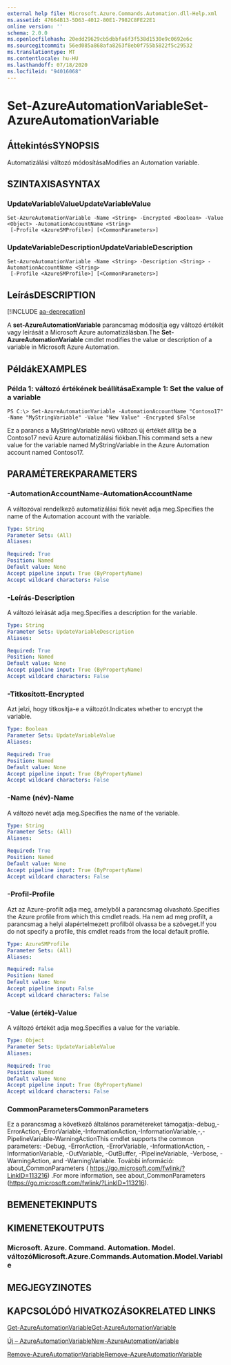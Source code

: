 ```yaml
---
external help file: Microsoft.Azure.Commands.Automation.dll-Help.xml
ms.assetid: 47664B13-5D63-4012-80E1-7982C8FE22E1
online version: ''
schema: 2.0.0
ms.openlocfilehash: 20edd29629cb5dbbfa6f3f538d1530e9c0692e6c
ms.sourcegitcommit: 56ed085a868afa8263f8eb0f755b5822f5c29532
ms.translationtype: MT
ms.contentlocale: hu-HU
ms.lasthandoff: 07/18/2020
ms.locfileid: "94016068"
---
```

# <span data-ttu-id="56e85-101">Set-AzureAutomationVariable</span><span class="sxs-lookup"><span data-stu-id="56e85-101">Set-AzureAutomationVariable</span></span>

## <span data-ttu-id="56e85-102">Áttekintés</span><span class="sxs-lookup"><span data-stu-id="56e85-102">SYNOPSIS</span></span>

<span data-ttu-id="56e85-103">Automatizálási változó módosítása</span><span class="sxs-lookup"><span data-stu-id="56e85-103">Modifies an Automation variable.</span></span>

## <span data-ttu-id="56e85-104">SZINTAXISA</span><span class="sxs-lookup"><span data-stu-id="56e85-104">SYNTAX</span></span>

### <span data-ttu-id="56e85-105">UpdateVariableValue</span><span class="sxs-lookup"><span data-stu-id="56e85-105">UpdateVariableValue</span></span>
```
Set-AzureAutomationVariable -Name <String> -Encrypted <Boolean> -Value <Object> -AutomationAccountName <String>
 [-Profile <AzureSMProfile>] [<CommonParameters>]
```

### <span data-ttu-id="56e85-106">UpdateVariableDescription</span><span class="sxs-lookup"><span data-stu-id="56e85-106">UpdateVariableDescription</span></span>
```
Set-AzureAutomationVariable -Name <String> -Description <String> -AutomationAccountName <String>
 [-Profile <AzureSMProfile>] [<CommonParameters>]
```

## <span data-ttu-id="56e85-107">Leírás</span><span class="sxs-lookup"><span data-stu-id="56e85-107">DESCRIPTION</span></span>

[!INCLUDE [aa-deprecation](../include/aa-deprecation.md)]

<span data-ttu-id="56e85-108">A **set-AzureAutomationVariable** parancsmag módosítja egy változó értékét vagy leírását a Microsoft Azure automatizálásban.</span><span class="sxs-lookup"><span data-stu-id="56e85-108">The **Set-AzureAutomationVariable** cmdlet modifies the value or description of a variable in Microsoft Azure Automation.</span></span>

## <span data-ttu-id="56e85-109">Példák</span><span class="sxs-lookup"><span data-stu-id="56e85-109">EXAMPLES</span></span>

### <span data-ttu-id="56e85-110">Példa 1: változó értékének beállítása</span><span class="sxs-lookup"><span data-stu-id="56e85-110">Example 1: Set the value of a variable</span></span>
```
PS C:\> Set-AzureAutomationVariable -AutomationAccountName "Contoso17" -Name "MyStringVariable" -Value "New Value" -Encrypted $False
```

<span data-ttu-id="56e85-111">Ez a parancs a MyStringVariable nevű változó új értékét állítja be a Contoso17 nevű Azure automatizálási fiókban.</span><span class="sxs-lookup"><span data-stu-id="56e85-111">This command sets a new value for the variable named MyStringVariable in the Azure Automation account named Contoso17.</span></span>

## <span data-ttu-id="56e85-112">PARAMÉTEREK</span><span class="sxs-lookup"><span data-stu-id="56e85-112">PARAMETERS</span></span>

### <span data-ttu-id="56e85-113">-AutomationAccountName</span><span class="sxs-lookup"><span data-stu-id="56e85-113">-AutomationAccountName</span></span>
<span data-ttu-id="56e85-114">A változóval rendelkező automatizálási fiók nevét adja meg.</span><span class="sxs-lookup"><span data-stu-id="56e85-114">Specifies the name of the Automation account with the variable.</span></span>

```yaml
Type: String
Parameter Sets: (All)
Aliases: 

Required: True
Position: Named
Default value: None
Accept pipeline input: True (ByPropertyName)
Accept wildcard characters: False
```

### <span data-ttu-id="56e85-115">-Leírás</span><span class="sxs-lookup"><span data-stu-id="56e85-115">-Description</span></span>
<span data-ttu-id="56e85-116">A változó leírását adja meg.</span><span class="sxs-lookup"><span data-stu-id="56e85-116">Specifies a description for the variable.</span></span>

```yaml
Type: String
Parameter Sets: UpdateVariableDescription
Aliases: 

Required: True
Position: Named
Default value: None
Accept pipeline input: True (ByPropertyName)
Accept wildcard characters: False
```

### <span data-ttu-id="56e85-117">-Titkosított</span><span class="sxs-lookup"><span data-stu-id="56e85-117">-Encrypted</span></span>
<span data-ttu-id="56e85-118">Azt jelzi, hogy titkosítja-e a változót.</span><span class="sxs-lookup"><span data-stu-id="56e85-118">Indicates whether to encrypt the variable.</span></span>

```yaml
Type: Boolean
Parameter Sets: UpdateVariableValue
Aliases: 

Required: True
Position: Named
Default value: None
Accept pipeline input: True (ByPropertyName)
Accept wildcard characters: False
```

### <span data-ttu-id="56e85-119">-Name (név)</span><span class="sxs-lookup"><span data-stu-id="56e85-119">-Name</span></span>
<span data-ttu-id="56e85-120">A változó nevét adja meg.</span><span class="sxs-lookup"><span data-stu-id="56e85-120">Specifies the name of the variable.</span></span>

```yaml
Type: String
Parameter Sets: (All)
Aliases: 

Required: True
Position: Named
Default value: None
Accept pipeline input: True (ByPropertyName)
Accept wildcard characters: False
```

### <span data-ttu-id="56e85-121">-Profil</span><span class="sxs-lookup"><span data-stu-id="56e85-121">-Profile</span></span>
<span data-ttu-id="56e85-122">Azt az Azure-profilt adja meg, amelyből a parancsmag olvasható.</span><span class="sxs-lookup"><span data-stu-id="56e85-122">Specifies the Azure profile from which this cmdlet reads.</span></span>
<span data-ttu-id="56e85-123">Ha nem ad meg profilt, a parancsmag a helyi alapértelmezett profilból olvassa be a szöveget.</span><span class="sxs-lookup"><span data-stu-id="56e85-123">If you do not specify a profile, this cmdlet reads from the local default profile.</span></span>

```yaml
Type: AzureSMProfile
Parameter Sets: (All)
Aliases: 

Required: False
Position: Named
Default value: None
Accept pipeline input: False
Accept wildcard characters: False
```

### <span data-ttu-id="56e85-124">-Value (érték)</span><span class="sxs-lookup"><span data-stu-id="56e85-124">-Value</span></span>
<span data-ttu-id="56e85-125">A változó értékét adja meg.</span><span class="sxs-lookup"><span data-stu-id="56e85-125">Specifies a value for the variable.</span></span>

```yaml
Type: Object
Parameter Sets: UpdateVariableValue
Aliases: 

Required: True
Position: Named
Default value: None
Accept pipeline input: True (ByPropertyName)
Accept wildcard characters: False
```

### <span data-ttu-id="56e85-126">CommonParameters</span><span class="sxs-lookup"><span data-stu-id="56e85-126">CommonParameters</span></span>
<span data-ttu-id="56e85-127">Ez a parancsmag a következő általános paramétereket támogatja:-debug,-ErrorAction,-ErrorVariable,-InformationAction,-InformationVariable,-,-PipelineVariable-WarningAction</span><span class="sxs-lookup"><span data-stu-id="56e85-127">This cmdlet supports the common parameters: -Debug, -ErrorAction, -ErrorVariable, -InformationAction, -InformationVariable, -OutVariable, -OutBuffer, -PipelineVariable, -Verbose, -WarningAction, and -WarningVariable.</span></span> <span data-ttu-id="56e85-128">További információ: about_CommonParameters ( https://go.microsoft.com/fwlink/?LinkID=113216) .</span><span class="sxs-lookup"><span data-stu-id="56e85-128">For more information, see about_CommonParameters (https://go.microsoft.com/fwlink/?LinkID=113216).</span></span>

## <span data-ttu-id="56e85-129">BEMENETEK</span><span class="sxs-lookup"><span data-stu-id="56e85-129">INPUTS</span></span>

## <span data-ttu-id="56e85-130">KIMENETEK</span><span class="sxs-lookup"><span data-stu-id="56e85-130">OUTPUTS</span></span>

### <span data-ttu-id="56e85-131">Microsoft. Azure. Command. Automation. Model. változó</span><span class="sxs-lookup"><span data-stu-id="56e85-131">Microsoft.Azure.Commands.Automation.Model.Variable</span></span>

## <span data-ttu-id="56e85-132">MEGJEGYZI</span><span class="sxs-lookup"><span data-stu-id="56e85-132">NOTES</span></span>

## <span data-ttu-id="56e85-133">KAPCSOLÓDÓ HIVATKOZÁSOK</span><span class="sxs-lookup"><span data-stu-id="56e85-133">RELATED LINKS</span></span>

[<span data-ttu-id="56e85-134">Get-AzureAutomationVariable</span><span class="sxs-lookup"><span data-stu-id="56e85-134">Get-AzureAutomationVariable</span></span>](./Get-AzureAutomationVariable.md)

[<span data-ttu-id="56e85-135">Új – AzureAutomationVariable</span><span class="sxs-lookup"><span data-stu-id="56e85-135">New-AzureAutomationVariable</span></span>](./New-AzureAutomationVariable.md)

[<span data-ttu-id="56e85-136">Remove-AzureAutomationVariable</span><span class="sxs-lookup"><span data-stu-id="56e85-136">Remove-AzureAutomationVariable</span></span>](./Remove-AzureAutomationVariable.md)


